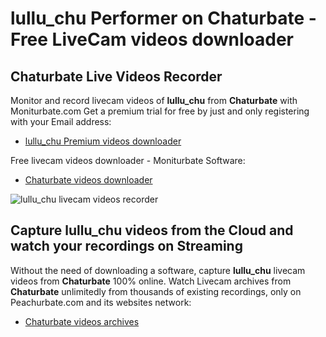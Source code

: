 # lullu_chu Performer on Chaturbate - Free LiveCam videos downloader

## Chaturbate Live Videos Recorder

Monitor and record livecam videos of **lullu_chu** from **Chaturbate** with Moniturbate.com
Get a premium trial for free by just and only registering with your Email address:
* [lullu_chu Premium videos downloader](https://moniturbate.com/request-demo-licence-key.html)

Free livecam videos downloader - Moniturbate Software:
* [Chaturbate videos downloader](https://moniturbate.com/moniturbate-download-software.html)

![lullu_chu livecam videos recorder](https://peachurnet.com/templates/moniturbate-software.png)


## Capture lullu_chu videos from the Cloud and watch your recordings on Streaming

Without the need of downloading a software, capture **lullu_chu** livecam videos from **Chaturbate** 100% online.
Watch Livecam archives from **Chaturbate** unlimitedly from thousands of existing recordings, only on Peachurbate.com and its websites network:
* [Chaturbate videos archives](https://peachurnet.com/)